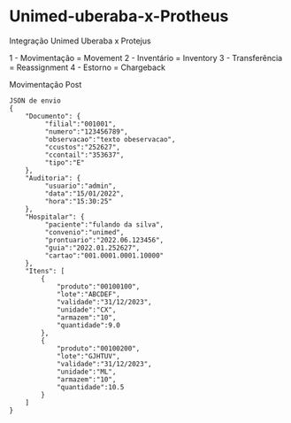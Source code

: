 # Unimed-uberaba-x-Protheus
Integração Unimed Uberaba x Protejus

1 - Movimentação = Movement
2 - Inventário = Inventory
3 - Transferência = Reassignment
4 - Estorno = Chargeback


Movimentação
Post 

```
JSON de envio
{
	"Documento": {
		 "filial":"001001",
		 "numero":"123456789",
		 "observacao":"texto obeservacao",
		 "ccustos":"252627",
		 "ccontail":"353637",
		 "tipo":"E"
	},
	"Auditoria": {
		 "usuario":"admin",
		 "data":"15/01/2022",
		 "hora":"15:30:25"
	},
	"Hospitalar": {
		 "paciente":"fulando da silva",
		 "convenio":"unimed",
		 "prontuario":"2022.06.123456",
		 "guia":"2022.01.252627",
		 "cartao":"001.0001.0001.10000"
	},
	"Itens": [
		{
			"produto":"00100100",
			"lote":"ABCDEF",
			"validade":"31/12/2023",
			"unidade":"CX",
			"armazem":"10",
			"quantidade":9.0
		},
		{
			"produto":"00100200",
			"lote":"GJHTUV",
			"validade":"31/12/2023",
			"unidade":"ML",
			"armazem":"10",
			"quantidade":10.5
		}
	]
}
```